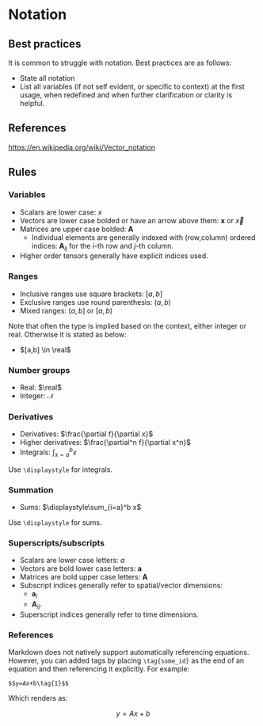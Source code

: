 # Notation

## Best practices

It is common to struggle with notation. Best practices are as follows:
- State all notation
- List all variables (if not self evident, or specific to context) at the first usage, when redefined and when further clarification or clarity is helpful.

## References

https://en.wikipedia.org/wiki/Vector_notation

## Rules

### Variables

* Scalars are lower case: $x$
* Vectors are lower case bolded or have an arrow above them: $\textbf{x}$ or $\vec{x}$
* Matrices are upper case bolded: $\textbf{A}$
  * Individual elements are generally indexed with (row,column) ordered indices: $\textbf{A}_{ij}$ for the $i$-th row and $j$-th column.
* Higher order tensors generally have explicit indices used.

### Ranges

* Inclusive ranges use square brackets: $[a,b]$
* Exclusive ranges use round parenthesis: $(a,b)$
* Mixed ranges: $(a,b]$ or $[a,b)$

Note that often the type is implied based on the context, either integer or real. Otherwise it is stated as below:

* $[a,b] \in \real$

### Number groups

* Real: $\real$
* Integer: $\mathcal{N}$

### Derivatives

* Derivatives: $\frac{\partial f}{\partial x}$
* Higher derivatives: $\frac{\partial^n f}{\partial x^n}$
* Integrals: $\displaystyle\int_{x=a}^b x$

Use `\displaystyle` for integrals.

### Summation

* Sums: $\displaystyle\sum_{i=a}^b x$

Use `\displaystyle` for sums.

### Superscripts/subscripts

- Scalars are lower case letters: $a$
- Vectors are bold lower case letters: $\textbf{a}$
- Matrices are bold upper case letters: $\textbf{A}$
- Subscript indices generally refer to spatial/vector dimensions:
  - $\textbf{a}_i$
  - $\textbf{A}_{ij}$.
- Superscript indices generally refer to time dimensions.

### References

Markdown does not natively support automatically referencing equations. However, you can added tags by placing `\tag{some_id}` as the end of an equation and then referencing it explicitly. For example:

```
$$y=Ax+b\tag{1}$$
```

Which renders as:

$$y=Ax+b\tag{1}$$
